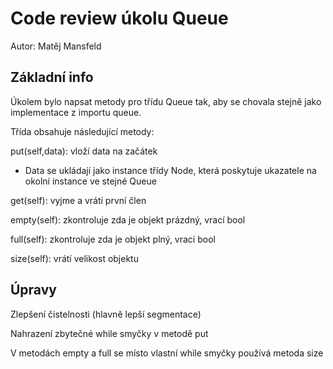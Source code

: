 # Code review úkolu Queue

Autor: Matěj Mansfeld

## Základní info

Úkolem bylo napsat metody pro třídu Queue tak, aby se chovala stejně jako implementace z importu queue.

Třída obsahuje následující metody:

put(self,data): vloží data na začátek

- Data se ukládají jako instance třídy Node, která poskytuje ukazatele na okolní instance ve stejné Queue

get(self): vyjme a vrátí první člen

empty(self): zkontroluje zda je objekt prázdný, vrací bool

full(self): zkontroluje zda je objekt plný, vrací bool

size(self): vrátí velikost objektu

## Úpravy

Zlepšení čistelnosti (hlavně lepší segmentace)

Nahrazení zbytečné while smyčky v metodě put

V metodách empty a full se místo vlastní while smyčky používá metoda size